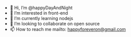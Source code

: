 - 👋 Hi, I’m @happyDayAndNight
- 👀 I’m interested in front-end
- 🌱 I’m currently learning nodejs
- 💞️ I’m looking to collaborate on open source
- 📫 How to reach me mailto: happyforeveron@gmail.com

<!---
happyDayAndNight/happyDayAndNight is a ✨ special ✨ repository because its `README.md` (this file) appears on your GitHub profile.
You can click the Preview link to take a look at your changes.
--->
